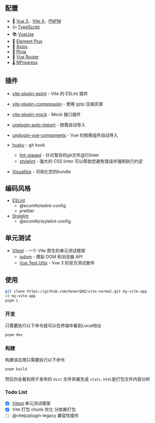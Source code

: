 ## 配置
* 🚀 [Vue 3](https://cn.vuejs.org/)，[Vite 4](https://cn.vitejs.dev/)，[PNPM](https://pnpm.io/)
* 👍 [TypeScript](https://www.typescriptlang.org/)
* 📚 [VueUse](https://vueuse.org/)
* 🧩 [Element Plus](https://element-plus.org/zh-CN/)
* 🔁 [Axios](https://axios-http.com/zh/)
* 🍍 [Pinia](https://pinia.vuejs.org/)
* 🚦 [Vue Router](https://router.vuejs.org/)
* 🌡️ [NProgress](https://rstacruz.github.io/nprogress/)

## 插件
* [vite-plugin-eslint](https://github.com/gxmari007/vite-plugin-eslint) - Vite 的 ESLint 插件
* [vite-plugin-compression](https://github.com/vbenjs/vite-plugin-compression) - 使用 gzip 压缩资源
* [vite-plugin-mock](https://github.com/vbenjs/vite-plugin-mock/tree/main#readme) - Mock 接口插件

* [unplugin-auto-import](https://github.com/unplugin/unplugin-auto-import) - 按需自动导入
* [unplugin-vue-components](https://github.com/unplugin/unplugin-vue-components) - Vue 的按需组件自动导入

* [husky](https://typicode.github.io/husky/) - git hook
    * [lint-staged](https://github.com/okonet/lint-staged) - 针对暂存的git文件运行linter
    * [stylelint](https://stylelint.io/) - 强大的 CSS linter 可以帮助您避免错误并强制执行约定

* [Visuallize](https://github.com/btd/rollup-plugin-visualizer) - 可视化您的bundle

## 编码风格
* [ESLint](https://eslint.org/)
  * @ecomfe/eslint-config
  * prettier
* [Stylelint](https://stylelint.io/)
  * @ecomfe/stylelint-config

## 单元测试
* [Vitest](https://cn.vitest.dev/) - 一个 Vite 原生的单元测试框架
  * [jsdom](https://github.com/jsdom/jsdom) - 模拟 DOM 和浏览器 API
  * [Vue Test Utils](https://test-utils.vuejs.org/) - Vue 3 的官方测试套件

## 使用

```bash
git clone https://github.com/GenerQAQ/vite-normal.git my-vite-app
cd my-vite-app
pnpm i
```

### 开发

只需要执行以下命令就可以在终端中看到Local地址

```bash
pnpm dev
```

### 构建

构建该应用只需要执行以下命令

```bash
pnpm build
```

然后你会看到用于发布的 `dist` 文件夹被生成
`stats.html`是打包文件内容分析

### Todo List
- [x] [Vitest](https://cn.vitest.dev/) 单元测试框架
- [x] Vite 打包 chunk 优化 分依赖打包
- [ ] @vitejs/plugin-legacy 兼容性插件
